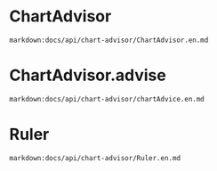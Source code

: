 # ChartAdvisor

`markdown:docs/api/chart-advisor/ChartAdvisor.en.md`

# ChartAdvisor.advise

`markdown:docs/api/chart-advisor/chartAdvice.en.md`

# Ruler

`markdown:docs/api/chart-advisor/Ruler.en.md`
